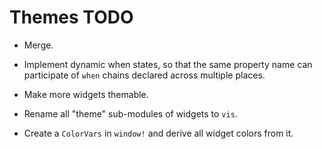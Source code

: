 # Themes TODO

* Merge.

* Implement dynamic when states, so that the same property name can participate of `when` chains declared across
    multiple places.
* Make more widgets themable.
* Rename all "theme" sub-modules of widgets to `vis`.
* Create a `ColorVars` in `window!` and derive all widget colors from it.